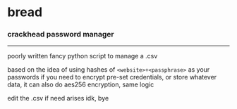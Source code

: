 # bread
### crackhead password manager
---
poorly written fancy python script to manage a .csv

based on the idea of using hashes of `<website>+<passphrase>` as your passwords
if you need to encrypt pre-set credentials, or store whatever data, it can also do aes256 encryption, same logic

edit the .csv if need arises idk, bye
